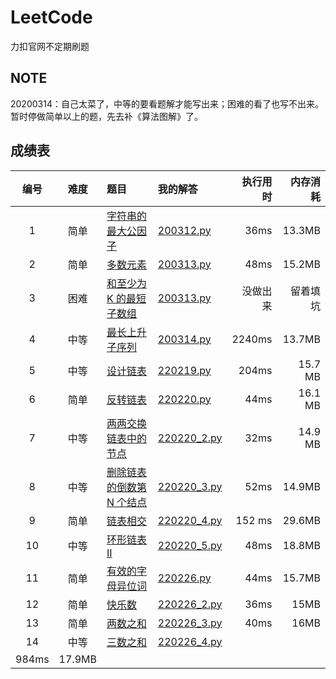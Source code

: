 # LeetCode
力扣官网不定期刷题
## NOTE
20200314：自己太菜了，中等的要看题解才能写出来；困难的看了也写不出来。暂时停做简单以上的题，先去补《算法图解》了。
## 成绩表
| 编号 | 难度 | 题目 | 我的解答 | 执行用时 | 内存消耗 |
|:----:|:----:|:-----|:---------|---------:|---------:|
|1|简单|[字符串的最大公因子](https://leetcode-cn.com/problems/greatest-common-divisor-of-strings/)|[200312.py](Code/200312.py)|36ms|13.3MB|
|2|简单|[多数元素](https://leetcode-cn.com/problems/majority-element/)|[200313.py](Code/200313.py)|48ms|15.2MB|
|3|困难|[和至少为 K 的最短子数组](https://leetcode-cn.com/problems/shortest-subarray-with-sum-at-least-k/)|[200313.py](Code/200313.py)|没做出来|留着填坑|
|4|中等|[最长上升子序列](https://leetcode-cn.com/problems/longest-increasing-subsequence//)|[200314.py](Code/200314.py)|2240ms|13.7MB|
|5|中等|[设计链表](https://leetcode-cn.com/problems/design-linked-list/)|[220219.py](Code/220219.py)|204ms|15.7 MB|
|6|简单|[反转链表](https://leetcode-cn.com/problems/reverse-linked-list/)|[220220.py](Code/220220.py)|44ms|16.1 MB|
|7|中等|[两两交换链表中的节点](https://leetcode-cn.com/problems/swap-nodes-in-pairs/)|[220220_2.py](Code/220220_2.py)|32ms|14.9 MB|
|8|中等|[删除链表的倒数第 N 个结点](https://leetcode-cn.com/problems/remove-nth-node-from-end-of-list/)|[220220_3.py](Code/220220_3.py)|52ms|14.9MB|
|9|简单|[链表相交](https://leetcode-cn.com/problems/intersection-of-two-linked-lists-lcci/)|[220220_4.py](Code/220220_4.py)|152 ms |29.6MB|
|10|中等|[环形链表 II](https://leetcode-cn.com/problems/linked-list-cycle-ii/)|[220220_5.py](Code/220220_5.py)|48ms|18.8MB|
|11|简单|[有效的字母异位词](https://leetcode-cn.com/problems/valid-anagram/)|[220226.py](Code/220226.py)|44ms|15.7MB|
|12|简单|[快乐数](https://leetcode-cn.com/problems/happy-number/)|[220226_2.py](Code/220226_2.py)|36ms|15MB|
|13|简单|[两数之和](https://leetcode-cn.com/problems/two-sum/)|[220226_3.py](Code/220226_3.py)|40ms|16MB|
|14|中等|[三数之和](https://leetcode-cn.com/problems/3sum/)|[220226_4.py](Code/220226_4.py)|
984ms|17.9MB|